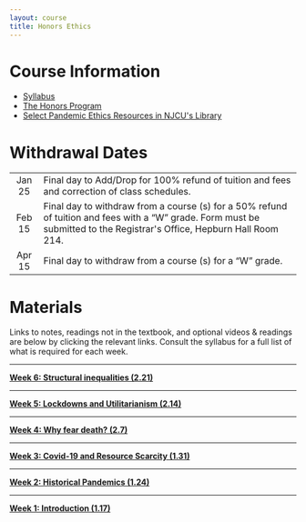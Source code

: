 ```yaml
---
layout: course
title: Honors Ethics
---
```


# Course Information
+ [Syllabus](syllabus.pdf)
+ [The Honors Program](https://www.njcu.edu/academics/honors-program)
+ [Select Pandemic Ethics Resources in NJCU's Library](/ethics/library.pdf)


# Withdrawal Dates

|         	 |     |
| :-------------: | ------------- |
| Jan 25 | Final day to Add/Drop for 100% refund of tuition and fees and correction of class schedules. |
| Feb 15 | Final day to withdraw from a course (s) for a 50% refund of tuition and fees with a “W” grade. Form must be submitted to the Registrar's Office, Hepburn Hall Room 214.|
| Apr 15  | Final day to withdraw from a course (s) for a “W” grade.|



# Materials 

Links to notes, readings not in the textbook, and optional videos & readings are below by clicking the relevant links. Consult the syllabus for a full list of what is required for each week. 


---

**[Week 6: Structural inequalities (2.21)](/ethics/inequalities)**

---



**[Week 5: Lockdowns and Utilitarianism (2.14)](/ethics/lockdowns)**

---

**[Week 4: Why fear death? (2.7)](/ethics/epicurus)**

---

**[Week 3: Covid-19 and Resource Scarcity (1.31)](/ethics/resources)**

---

**[Week 2: Historical Pandemics (1.24)](/ethics/history)**

---

**[Week 1: Introduction (1.17)](/ethics/intro)**







